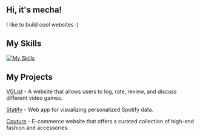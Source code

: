 ## Hi, it's mecha!

I like to build cool websites :)

## My Skills

[![My Skills](https://skillicons.dev/icons?i=ts,js,html,css,react,nextjs,nodejs,mysql,prisma,tailwind,astro,python,java,express,mongodb)](https://skillicons.dev)

## My Projects

[VGList](https://www.vglist.org/) - A website that allows users to log, rate, review, and discuss different video games. 

[Statify](https://github.com/mechakin/statify/) - Web app for visualizing personalized Spotify data.

[Couture](https://coutureshop.xyz/) - E-commerce website that offers a curated collection of high-end fashion and accessories. 
